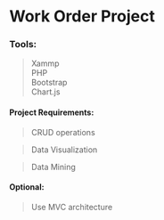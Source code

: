 # Work Order Project
### Tools:<br>
> Xammp <br>
> PHP <br>
> Bootstrap<br>
> Chart.js<br>

#### Project Requirements: <br>
> CRUD operations <br>

> Data Visualization

> Data Mining 


#### Optional: <br>
> Use MVC architecture <br>
> 

